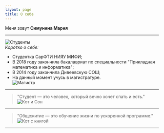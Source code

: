 ```yaml
---
layout: page
title: О себе
---
```

Меня зовут __Симунина Мария__  
* * * * *  
![](https://avatars.mds.yandex.net/get-zen_doc/98844/pub_5a6194fcad0f22d589fc73a9_5a6195793c50f7e00ed02f04/scale_1200 "Студенты")  
_Коротко о себе:_  
* Студентка СарФТИ НИЯУ МИФИ;  
* В 2018 году закончила бакалавриат по специальности "Прикладная математика и информатика";    
* В 2014 году закончила Дивеевскую СОШ;   
* На данный момент учусь в магистратуре.  
![](http://i.pipec.info/20171217/92959819441026_8886.jpg "Магистр")

* * * * *  
>"Студент — это человек, который вечно хочет спать и есть."  
![](https://nyamkin.ru/sites/default/files/sovet/photo/koshke-ochen-ploho.jpg "Кот и Сон")  

* * * * *  
>"Общежитие — это обучение жизни по ускоренной программе."  
![](https://images.wallpaperscraft.ru/image/kot_kniga_ochki_71986_1920x1200.jpg "Кот с книгой")  
* * * * *  
